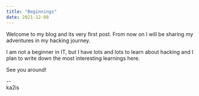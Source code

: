```yaml
---
title: "Beginnings"
date: 2021-12-08
---
```


Welcome to my blog and its very first post. From now on I will be sharing my adventures in my hacking journey.
<!--end-excerpt-->

I am not a beginner in IT, but I have lots and lots to learn about hacking and I plan to write down the most interesting learnings here.

See you around!

--  
ka2is
